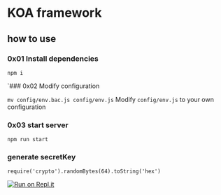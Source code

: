 # KOA framework

## how to use

### 0x01 Install dependencies

`npm i`

`### 0x02 Modify configuration

`mv config/env.bac.js config/env.js`
Modify  `config/env.js` to your own configuration

### 0x03 start server

`npm run start`

### generate secretKey

`require('crypto').randomBytes(64).toString('hex')` 
 
[![Run on Repl.it](https://repl.it/badge/github/flyce/Mario)](https://repl.it/github/flyce/Mario)